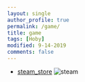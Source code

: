 ```yaml
---
layout: single
author_profile: true
permalink: /game/
title: game
tags: [Hoby]
modified: 9-14-2019
comments: false
---
```



* [steam_store](htthttps://store.steampowered.com/)
![steam](https://www.google.com/url?sa=i&url=https%3A%2F%2Fwallpay.org%2Fmag%2Fwhat-is-steam%2F&psig=AOvVaw1v_EpU3Dxoglb1N-UsO19i&ust=1731323356561000&source=images&cd=vfe&opi=89978449&ved=0CBMQjRxqFwoTCLC3tqHQ0YkDFQAAAAAdAAAAABAE)


